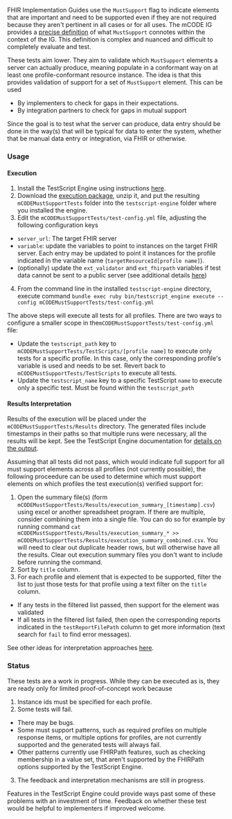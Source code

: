 FHIR Implementation Guides use the `MustSupport` flag to indicate elements that are important and need to be supported even if they are not required because they aren't pertinent in all cases or for all uses. The mCODE IG provides a [precise definition](http://hl7.org/fhir/us/mcode/conformance-profiles.html#must-implement-versus-must-support) of what `MustSupport` connotes within the context of the IG. This definition is complex and nuanced and difficult to completely evaluate and test.

These tests aim lower. They aim to validate which `MustSupport` elements a server can actually produce, meaning populate in a conformant way on at least one profile-conformant resource instance. The idea is that this provides validation of support for a set of `MustSupport` element. This can be used
- By implementers to check for gaps in their expectations.
- By integration partners to check for gaps in mutual support

Since the goal is to test what the server can produce, data entry should be done in the way(s) that will be typical for data to enter the system, whether that be manual data entry or integration, via FHIR or otherwise.

### Usage

#### Execution

1. Install the TestScript Engine using instructions [here](https://github.com/fhir-crucible/testscript-engine#running-the-engine).
2. Download the [execution package](mCODEMustSupportTests.zip), unzip it, and put the resulting `mCODEMustSupportTests` folder into the `testscript-engine` folder where you installed the engine.
3. Edit the `mCODEMustSupportTests/test-config.yml` file, adjusting the following configuration keys
  - `server_url`: The target FHIR server
  - `variable`: update the variables to point to instances on the target FHIR server. Each entry may be updated to point it instances for the profile indicated in the variable name (`targetResourceId[profile name]`).
  - (optionally) update the `ext_validator` and `ext_fhirpath` variables if test data cannot be sent to a public server (see additional details [here](search-and-read-tests.html#local-validator-and-fhirpath-support))
4. From the command line in the installed `testscript-engine` directory, execute command `bundle exec ruby bin/testscript_engine execute --config mCODEMustSupportTests/test-config.yml`

The above steps will execute all tests for all profiles. There are two ways to configure a smaller scope in the`mCODEMustSupportTests/test-config.yml` file:
- Update the `testscript_path` key to `mCODEMustSupportTests/TestScripts/[profile name]` to execute only tests for a specific profile. In this case, only the corresponding profile's variable is used and needs to be set. Revert back to `mCODEMustSupportTests/TestScripts` to execute all tests.
- Update the `testscript_name` key to a specific TestScript `name` to execute only a specific test. Must be found within the `testscript_path`

#### Results Interpretation

Results of the execution will be placed under the `mCODEMustSupportTests/Results` directory. The generated files include timestamps in their paths so that multiple runs were necessary, all the results will be kept. See the TestScript Engine documentation for [details on the output](https://github.com/fhir-crucible/testscript-engine#feedback-and-result-interpretation).

Assuming that all tests did not pass, which would indicate full support for all must support elements across all profiles (not currently possible), the following proceedure can be used to determine which must support elements on which profiles the test execution(s) verified support for:
1. Open the summary file(s) (form `mCODEMustSupportTests/Results/execution_summary_[timestamp].csv`) using excel or another spreadsheet program. If there are multiple, consider combining them into a single file. You can do so for example by running command `cat mCODEMustSupportTests/Results/execution_summary_* >> mCODEMustSupportTests/Results/execution_summary_combined.csv`. You will need to clear out duplicate header rows, but will otherwise have all the results. Clear out execution summary files you don't want to include before running the command.
2. Sort by `title` column.
3. For each profile and element that is expected to be supported, filter the list to just those tests for that profile using a text filter on the `title` column.
  - If any tests in the filtered list passed, then support for the element was validated
  - If all tests in the filtered list failed, then open the corresponding reports indicated in the `testReportFilePath` column to get more information (text search for `fail` to find error messages).

See other ideas for interpretation approaches [here](https://github.com/fhir-crucible/testscript-engine#interpretation-approach).

### Status

These tests are a work in progress. While they can be executed as is, they are ready only for limited proof-of-concept work because
1. Instance ids must be specified for each profile. 
2. Some tests will fail. 
  - There may be bugs. 
  - Some must support patterns, such as required profiles on multiple response items, or multiple options for profiles, are not currently supported and the generated tests will always fail.
  - Other patterns currently use FHIRPath features, such as checking membership in a value set, that aren't supported by the FHIRPath options supported by the TestScript Engine.
3. The feedback and interpretation mechanisms are still in progress.

Features in the TestScript Engine could provide ways past some of these problems with an investment of time. Feedback on whether these test would be helpful to implementers if improved welcome.